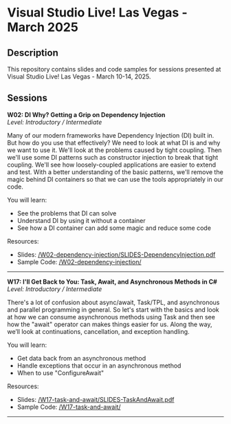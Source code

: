 # Visual Studio Live! Las Vegas - March 2025  

## Description  
This repository contains slides and code samples for sessions presented at Visual Studio Live! Las Vegas - March 10-14, 2025.  

## Sessions  

**W02: DI Why? Getting a Grip on Dependency Injection**  
*Level: Introductory / Intermediate*  

Many of our modern frameworks have Dependency Injection (DI) built in. But how do you use that effectively? We need to look at what DI is and why we want to use it. We'll look at the problems caused by tight coupling. Then we'll use some DI patterns such as constructor injection to break that tight coupling. We'll see how loosely-coupled applications are easier to extend and test. With a better understanding of the basic patterns, we'll remove the magic behind DI containers so that we can use the tools appropriately in our code.  

You will learn:

* See the problems that DI can solve  
* Understand DI by using it without a container  
* See how a DI container can add some magic and reduce some code  

Resources:  
* Slides: [/W02-dependency-injection/SLIDES-DependencyInjection.pdf](./W02-dependency-injection/SLIDES-DependencyInjection.pdf)
* Sample Code: [/W02-dependency-injection/](./W02-dependency-injection/)

---

**W17: I'll Get Back to You: Task, Await, and Asynchronous Methods in C#**  
*Level: Introductory / Intermediate*  

There's a lot of confusion about async/await, Task/TPL, and asynchronous and parallel programming in general. So let's start with the basics and look at how we can consume asynchronous methods using Task and then see how the "await" operator can makes things easier for us. Along the way, we’ll look at continuations, cancellation, and exception handling.

You will learn:

* Get data back from an asynchronous method  
* Handle exceptions that occur in an asynchronous method  
* When to use "ConfigureAwait"  

Resources:  
* Slides: [/W17-task-and-await/SLIDES-TaskAndAwait.pdf](./W17-task-and-await/SLIDES-TaskAndAwait.pdf)
* Sample Code: [/W17-task-and-await/](./W17-task-and-await/)

---
